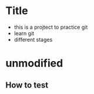 # Title

* this is a projtect to practice git
* learn git
* different stages

# unmodified

## How to test